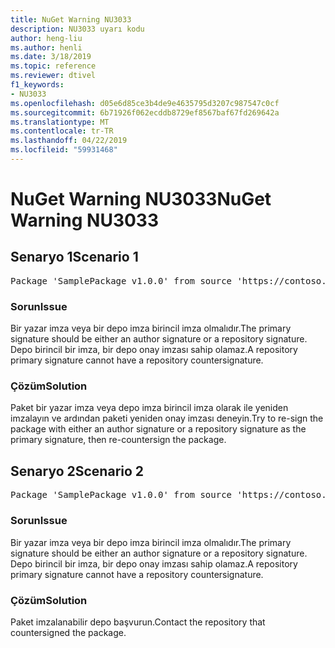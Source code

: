 ```yaml
---
title: NuGet Warning NU3033
description: NU3033 uyarı kodu
author: heng-liu
ms.author: henli
ms.date: 3/18/2019
ms.topic: reference
ms.reviewer: dtivel
f1_keywords:
- NU3033
ms.openlocfilehash: d05e6d85ce3b4de9e4635795d3207c987547c0cf
ms.sourcegitcommit: 6b71926f062ecddb8729ef8567baf67fd269642a
ms.translationtype: MT
ms.contentlocale: tr-TR
ms.lasthandoff: 04/22/2019
ms.locfileid: "59931468"
---
```

# <a name="nuget-warning-nu3033"></a><span data-ttu-id="1ca92-103">NuGet Warning NU3033</span><span class="sxs-lookup"><span data-stu-id="1ca92-103">NuGet Warning NU3033</span></span>

## <a name="scenario-1"></a><span data-ttu-id="1ca92-104">Senaryo 1</span><span class="sxs-lookup"><span data-stu-id="1ca92-104">Scenario 1</span></span>

<pre>Package 'SamplePackage v1.0.0' from source 'https://contoso.com/index.json': A repository primary signature must not have a repository countersignature.</pre>

### <a name="issue"></a><span data-ttu-id="1ca92-105">Sorun</span><span class="sxs-lookup"><span data-stu-id="1ca92-105">Issue</span></span>

<span data-ttu-id="1ca92-106">Bir yazar imza veya bir depo imza birincil imza olmalıdır.</span><span class="sxs-lookup"><span data-stu-id="1ca92-106">The primary signature should be either an author signature or a repository signature.</span></span> <span data-ttu-id="1ca92-107">Depo birincil bir imza, bir depo onay imzası sahip olamaz.</span><span class="sxs-lookup"><span data-stu-id="1ca92-107">A repository primary signature cannot have a repository countersignature.</span></span>

### <a name="solution"></a><span data-ttu-id="1ca92-108">Çözüm</span><span class="sxs-lookup"><span data-stu-id="1ca92-108">Solution</span></span>

<span data-ttu-id="1ca92-109">Paket bir yazar imza veya depo imza birincil imza olarak ile yeniden imzalayın ve ardından paketi yeniden onay imzası deneyin.</span><span class="sxs-lookup"><span data-stu-id="1ca92-109">Try to re-sign the package with either an author signature or a repository signature as the primary signature, then re-countersign the package.</span></span>



## <a name="scenario-2"></a><span data-ttu-id="1ca92-110">Senaryo 2</span><span class="sxs-lookup"><span data-stu-id="1ca92-110">Scenario 2</span></span>

<pre>Package 'SamplePackage v1.0.0' from source 'https://contoso.com/index.json': A repository primary signature must not have a repository countersignature.</pre>

### <a name="issue"></a><span data-ttu-id="1ca92-111">Sorun</span><span class="sxs-lookup"><span data-stu-id="1ca92-111">Issue</span></span>

<span data-ttu-id="1ca92-112">Bir yazar imza veya bir depo imza birincil imza olmalıdır.</span><span class="sxs-lookup"><span data-stu-id="1ca92-112">The primary signature should be either an author signature or a repository signature.</span></span> <span data-ttu-id="1ca92-113">Depo birincil bir imza, bir depo onay imzası sahip olamaz.</span><span class="sxs-lookup"><span data-stu-id="1ca92-113">A repository primary signature cannot have a repository countersignature.</span></span>

### <a name="solution"></a><span data-ttu-id="1ca92-114">Çözüm</span><span class="sxs-lookup"><span data-stu-id="1ca92-114">Solution</span></span>

<span data-ttu-id="1ca92-115">Paket imzalanabilir depo başvurun.</span><span class="sxs-lookup"><span data-stu-id="1ca92-115">Contact the repository that countersigned the package.</span></span>